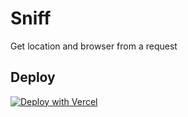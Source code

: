 # Sniff

Get location and browser from a request

## Deploy

[![Deploy with Vercel](https://vercel.com/button)](https://vercel.com/new/project?template=https://github.com/atilafassina/lambda/tree/main/packages/sniff-request)
